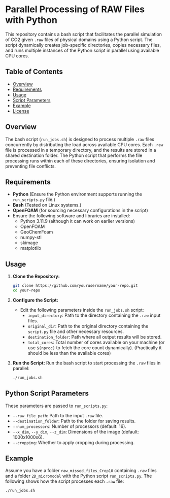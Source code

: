 # Parallel Processing of RAW Files with Python

This repository contains a bash script that facilitates the parallel simulation of CO2 given `.raw` files of physical domains using a Python script. The script dynamically creates job-specific directories, copies necessary files, and runs multiple instances of the Python script in parallel using available CPU cores.

## Table of Contents
- [Overview](#overview)
- [Requirements](#requirements)
- [Usage](#usage)
- [Script Parameters](#script-parameters)
- [Example](#example)
- [License](#license)

## Overview
The bash script (`run_jobs.sh`) is designed to process multiple `.raw` files concurrently by distributing the load across available CPU cores. Each `.raw` file is processed in a temporary directory, and the results are stored in a shared destination folder. The Python script that performs the file processing runs within each of these directories, ensuring isolation and preventing file conflicts.

## Requirements
- **Python** (Ensure the Python environment supports running the `run_scripts.py` file.)
- **Bash** (Tested on Linux systems.)
- **OpenFOAM** (for sourcing necessary configurations in the script)
- Ensure the following software and libraries are installed:
  - Python 3.11.9 (although it can work on earlier versions)
  - OpenFOAM
  - GeoChemFoam
  - numpy-stl
  - skimage
  - matplotlib

## Usage

1. **Clone the Repository:**
    ```bash
    git clone https://github.com/yourusername/your-repo.git
    cd your-repo
    ```

2. **Configure the Script:**
    - Edit the following parameters inside the `run_jobs.sh` script:
      - `input_directory`: Path to the directory containing the `.raw` input files.
      - `original_dir`: Path to the original directory containing the `script.py` file and other necessary resources.
      - `destination_folder`: Path where all output results will be stored.
      - `total_cores`: Total number of cores available on your machine (or use `$(nproc)` to fetch the core count dynamically). (Practically it should be less than the available cores)
      
3. **Run the Script:**
    Run the bash script to start processing the `.raw` files in parallel:
    ```bash
    ./run_jobs.sh
    ```

## Python Script Parameters

 These parameters are passed to `run_scripts.py`:
  - `--raw_file_path`: Path to the input `.raw` file.
  - `--destination_folder`: Path to the folder for saving results.
  - `--num_processors`: Number of processors (default: 16).
  - `--x_dim`, `--y_dim`, `--z_dim`: Dimensions of the image (default: 1000x1000x6).
  - `--cropping`: Whether to apply cropping during processing.

## Example

Assume you have a folder `raw_missed_files_Crop10` containing `.raw` files and a folder `2D_micromodal` with the Python script `run_scripts.py`. The following shows how the script processes each `.raw` file:

```bash
./run_jobs.sh
